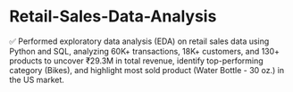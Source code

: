 # Retail-Sales-Data-Analysis
✅ Performed exploratory data analysis (EDA) on retail sales data using Python and SQL, analyzing 60K+ transactions, 18K+ customers, and 130+ products to uncover ₹29.3M in total revenue, identify top-performing category (Bikes), and highlight most sold product (Water Bottle - 30 oz.) in the US market.
